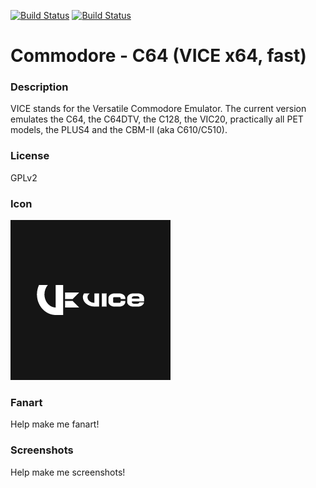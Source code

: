[![Build Status](https://travis-ci.org/kodi-game/game.libretro.vice_x64.svg?branch=master)](https://travis-ci.org/kodi-game/game.libretro.vice_x64)
[![Build Status](https://ci.appveyor.com/api/projects/status/github/kodi-game/game.libretro.vice_x64?svg=true)](https://ci.appveyor.com/project/kodi-game/game-libretro-vice-x64)

# Commodore - C64 (VICE x64, fast)

### Description

VICE stands for the Versatile Commodore Emulator. The current version emulates the C64, the C64DTV, the C128, the VIC20, practically all PET models, the PLUS4 and the CBM-II (aka C610/C510).

### License

GPLv2

### Icon

![Commodore - C64 (VICE x64, fast) icon](game.libretro.vice_x64/resources/icon.png)

### Fanart

Help make me fanart!

### Screenshots

Help make me screenshots!
